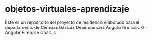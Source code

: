 # objetos-virtuales-aprendizaje
Este es un repositorio del proyecto de residencia elaborado para el departamento de Ciencias Básicas
Dependencies
  AngularFire
  Ionic 6 - Angular
  Firebase
  Chart.js
  
